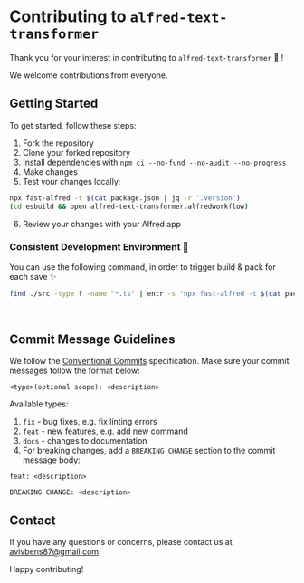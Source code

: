 # Contributing to `alfred-text-transformer`

Thank you for your interest in contributing to `alfred-text-transformer` :tada: !

We welcome contributions from everyone.

## Getting Started

To get started, follow these steps:

1. Fork the repository
1. Clone your forked repository
1. Install dependencies with `npm ci --no-fund --no-audit --no-progress`
1. Make changes
1. Test your changes locally:

```bash
npx fast-alfred -t $(cat package.json | jq -r '.version')
(cd esbuild && open alfred-text-transformer.alfredworkflow)
```

6. Review your changes with your Alfred app

### Consistent Development Environment :ninja:

You can use the following command, in order to trigger build & pack for each save :sparkles:

```bash
find ./src -type f -name "*.ts" | entr -s "npx fast-alfred -t $(cat package.json | jq -r '.version')"
```

<br>

## Commit Message Guidelines

We follow the [Conventional Commits](https://www.conventionalcommits.org/en/v1.0.0/) specification. Make sure your commit messages follow the format below:

```git
<type>(optional scope): <description>
```

Available types:

1. `fix` - bug fixes, e.g. fix linting errors
1. `feat` - new features, e.g. add new command
1. `docs` - changes to documentation
1. For breaking changes, add a `BREAKING CHANGE` section to the commit message body:

```git
feat: <description>

BREAKING CHANGE: <description>
```

## Contact

If you have any questions or concerns, please contact us at avivbens87@gmail.com.

Happy contributing!
